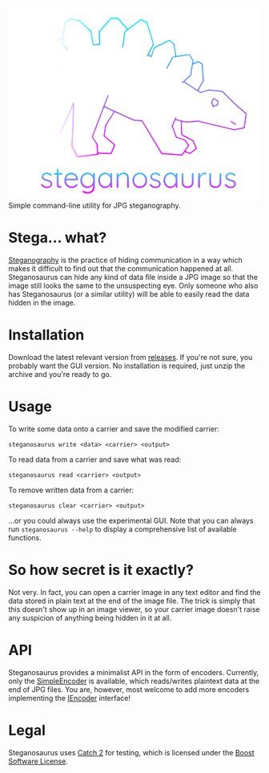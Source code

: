 <div align="center">
   <img src="logo.png">
</div>
Simple command-line utility for JPG steganography.

# Stega... what?
[Steganography](https://en.wikipedia.org/wiki/Steganography) is the practice of hiding communication in a way which makes it difficult to find out that the communication happened at all.
Steganosaurus can hide any kind of data file inside a JPG image so that the image still looks the same to the unsuspecting eye. Only someone who also has Steganosaurus (or a similar utility) will be able to easily read the data hidden in the image.

# Installation
Download the latest relevant version from [releases](https://github.com/malyvsen/steganosaurus/releases). If you're not sure, you probably want the GUI version. No installation is required, just unzip the archive and you're ready to go.

# Usage
To write some data onto a carrier and save the modified carrier:
```
steganosaurus write <data> <carrier> <output>
```

To read data from a carrier and save what was read:
```
steganosaurus read <carrier> <output>
```

To remove written data from a carrier:
```
steganosaurus clear <carrier> <output>
```

...or you could always use the experimental GUI. Note that you can always run `steganosaurus --help` to display a comprehensive list of available functions.

# So how secret is it exactly?
Not very. In fact, you can open a carrier image in any text editor and find the data stored in plain text at the end of the image file. The trick is simply that this doesn't show up in an image viewer, so your carrier image doesn't raise any suspicion of anything being hidden in it at all.

# API
Steganosaurus provides a minimalist API in the form of encoders. Currently, only the [SimpleEncoder](steganosaurus/encoders/simpleencoder.hpp) is available, which reads/writes plaintext data at the end of JPG files. You are, however, most welcome to add more encoders implementing the [IEncoder](steganosaurus/encoders/iencoder.hpp) interface!

# Legal
Steganosaurus uses [Catch 2](https://github.com/catchorg/Catch2) for testing, which is licensed under the [Boost Software License](https://www.boost.org/users/license.html).
